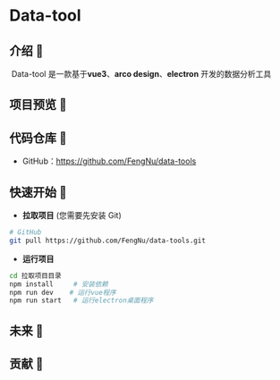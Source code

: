 # Data-tool

## 介绍 📘

​ Data-tool 是一款基于**vue3**、**arco design**、**electron** 开发的数据分析工具
## 项目预览 👀



## 代码仓库 🌟

- GitHub：https://github.com/FengNu/data-tools

## 快速开始 🚀

- **拉取项目** (您需要先安装 Git)

```bash
# GitHub
git pull https://github.com/FengNu/data-tools.git
```

- **运行项目**


```bash
cd 拉取项目目录
npm install	    # 安装依赖
npm run dev    # 运行vue程序
npm run start	# 运行electron桌面程序
```

## 未来 🔮

## 贡献 🤝
